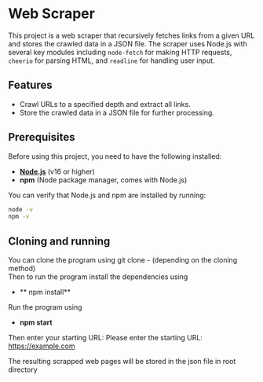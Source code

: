 # Web Scraper

This project is a web scraper that recursively fetches links from a given URL and stores the crawled data in a JSON file. The scraper uses Node.js with several key modules including `node-fetch` for making HTTP requests, `cheerio` for parsing HTML, and `readline` for handling user input.

## Features
- Crawl URLs to a specified depth and extract all links.
- Store the crawled data in a JSON file for further processing.

## Prerequisites

Before using this project, you need to have the following installed:

- **[Node.js](https://nodejs.org/)** (v16 or higher)
- **npm** (Node package manager, comes with Node.js)

You can verify that Node.js and npm are installed by running:

```bash
node -v
npm -v
```

## Cloning and running

You can clone the program using git clone - (depending on the cloning method)   
Then to run the program install the dependencies using
- ** npm install**
  
Run the program using

- **npm start**
  
Then enter your starting URL: Please enter the starting URL: https://example.com

The resulting scrapped web pages will be stored in the json file in root directory
